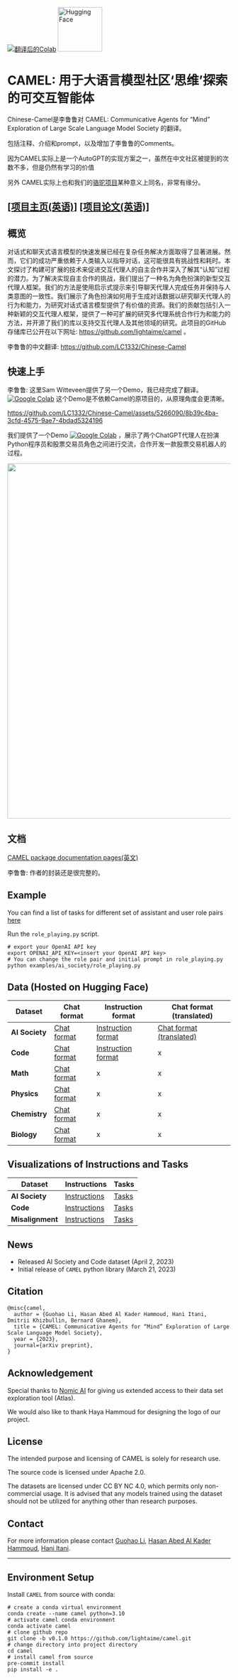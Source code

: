 [![翻译后的Colab](https://colab.research.google.com/assets/colab-badge.svg)](https://colab.research.google.com/github/LC1332/Chinese-Camel/blob/master/notebook/camel_demo.ipynb)
<a href="https://huggingface.co/camel-ai"><img src="https://huggingface.co/datasets/huggingface/brand-assets/resolve/main/hf-logo-with-title.png" alt="Hugging Face" width="100"/></a>


# CAMEL: 用于大语言模型社区‘思维’探索的可交互智能体

Chinese-Camel是李鲁鲁对 CAMEL: Communicative Agents for “Mind” Exploration of Large Scale Language Model Society 的翻译。

包括注释、介绍和prompt，以及增加了李鲁鲁的Comments。

因为CAMEL实际上是一个AutoGPT的实现方案之一，虽然在中文社区被提到的次数不多，但是仍然有学习的价值

另外 CAMEL实际上也和我们的[骆驼项目](https://github.com/LC1332/Luotuo-Chinese-LLM)某种意义上同名，非常有缘分。

## [[项目主页(英语)]](https://www.camel-ai.org/) [[项目论文(英语)]](https://ghli.org/camel.pdf)

## 概览

对话式和聊天式语言模型的快速发展已经在复杂任务解决方面取得了显著进展。然而，它们的成功严重依赖于人类输入以指导对话，这可能很具有挑战性和耗时。本文探讨了构建可扩展的技术来促进交互代理人的自主合作并深入了解其“认知”过程的潜力。为了解决实现自主合作的挑战，我们提出了一种名为角色扮演的新型交互代理人框架。我们的方法是使用启示式提示来引导聊天代理人完成任务并保持与人类意图的一致性。我们展示了角色扮演如何用于生成对话数据以研究聊天代理人的行为和能力，为研究对话式语言模型提供了有价值的资源。我们的贡献包括引入一种新颖的交互代理人框架，提供了一种可扩展的研究多代理系统合作行为和能力的方法，并开源了我们的库以支持交互代理人及其他领域的研究。此项目的GitHub存储库已公开在以下网址: https://github.com/lightaime/camel
。

李鲁鲁的中文翻译: https://github.com/LC1332/Chinese-Camel

## 快速上手

李鲁鲁: 这里Sam Witteveen提供了另一个Demo，我已经完成了翻译。  [![Google Colab](https://colab.research.google.com/assets/colab-badge.svg)](https://colab.research.google.com/github/LC1332/Chinese-Camel/blob/master/notebook/Translated_Sam_Demo.ipynb) 这个Demo是不依赖Camel的原项目的，从原理角度会更清晰。



https://github.com/LC1332/Chinese-Camel/assets/5266090/8b39c4ba-3cfd-4575-9ae7-4bdad5324196



我们提供了一个Demo [![Google Colab](https://colab.research.google.com/assets/colab-badge.svg)](https://colab.research.google.com/drive/1AzP33O8rnMW__7ocWJhVBXjKziJXPtim?usp=sharing) ，展示了两个ChatGPT代理人在扮演Python程序员和股票交易员角色之间进行交流，合作开发一款股票交易机器人的过程。

<p align="center">
  <img src='./misc/framework.png' width=800>
</p>




## 文档

[CAMEL package documentation pages(英文)](https://lightaime.github.io/camel/camel.html)

李鲁鲁: 作者的封装还是很完整的。



## Example
You can find a list of tasks for different set of assistant and user role pairs [here](https://drive.google.com/file/d/194PPaSTBR07m-PzjS-Ty6KlPLdFIPQDd/view?usp=share_link)

Run the `role_playing.py` script.
```
# export your OpenAI API key
export OPENAI_API_KEY=<insert your OpenAI API key>
# You can change the role pair and initial prompt in role_playing.py
python examples/ai_society/role_playing.py
```

## Data (Hosted on Hugging Face)
| Dataset | Chat format | Instruction format | Chat format (translated) |
| -- | -- | -- | -- |
| **AI Society** | [Chat format](https://huggingface.co/datasets/camel-ai/ai_society/blob/main/ai_society_chat.tar.gz) | [Instruction format](https://huggingface.co/datasets/camel-ai/ai_society/blob/main/ai_society_instructions.json) | [Chat format (translated)](https://huggingface.co/datasets/camel-ai/ai_society_translated) |
| **Code** | [Chat format](https://huggingface.co/datasets/camel-ai/code/blob/main/code_chat.tar.gz) | [Instruction format](https://huggingface.co/datasets/camel-ai/code/blob/main/code_instructions.json) | x |
| **Math** | [Chat format](https://huggingface.co/datasets/camel-ai/math) | x | x|
| **Physics** | [Chat format](https://huggingface.co/datasets/camel-ai/physics) | x | x |
| **Chemistry** | [Chat format](https://huggingface.co/datasets/camel-ai/chemistry) | x | x |
| **Biology** | [Chat format](https://huggingface.co/datasets/camel-ai/biology) | x | x |

## Visualizations of Instructions and Tasks

| Dataset | Instructions | Tasks |
| -- | -- | -- |
| **AI Society** | [Instructions](https://atlas.nomic.ai/map/3a559a06-87d0-4476-a879-962656242452/db961915-b254-48e8-8e5c-917f827b74c6) | [Tasks](https://atlas.nomic.ai/map/cb96f41b-a6fd-4fe4-ac40-08e101714483/ae06156c-a572-46e9-8345-ebe18586d02b) |
| **Code** | [Instructions](https://atlas.nomic.ai/map/902d6ccb-0bbb-4294-83a8-1c7d2dae03c8/ace2e146-e49f-41db-a1f4-25a2c4be2457) | [Tasks](https://atlas.nomic.ai/map/efc38617-9180-490a-8630-43a05b35d22d/2576addf-a133-45d5-89a9-6b067b6652dd) |
| **Misalignment** | [Instructions](https://atlas.nomic.ai/map/5c491035-a26e-4a05-9593-82ffb2c3ab40/2bd98896-894e-4807-9ed8-a203ccb14d5e) | [Tasks](https://atlas.nomic.ai/map/abc357dd-9c04-4913-9541-63e259d7ac1f/825139a4-af66-427c-9d0e-f36b5492ab3f) |


## News
- Released AI Society and Code dataset (April 2, 2023)
- Initial release of `CAMEL` python library (March 21, 2023)

## Citation
```
@misc{camel,
  author = {Guohao Li, Hasan Abed Al Kader Hammoud, Hani Itani, Dmitrii Khizbullin, Bernard Ghanem},
  title = {CAMEL: Communicative Agents for “Mind” Exploration of Large Scale Language Model Society},
  year = {2023},
  journal={arXiv preprint},
}
```
## Acknowledgement
Special thanks to [Nomic AI](https://home.nomic.ai/) for giving us extended access to their data set exploration tool (Atlas).

We would also like to thank Haya Hammoud for designing the logo of our project. 

## License

The intended purpose and licensing of CAMEL is solely for research use.

The source code is licensed under Apache 2.0.

The datasets are licensed under CC BY NC 4.0, which permits only non-commercial usage. It is advised that any models trained using the dataset should not be utilized for anything other than research purposes.

## Contact
For more information please contact [Guohao Li](https://ghli.org/), [Hasan Abed Al Kader Hammoud](https://cemse.kaust.edu.sa/ece/people/person/hasan-abed-al-kader-hammoud), [Hani Itani](https://github.com/HaniItani).

---

## Environment Setup
Install `CAMEL` from source with conda:
```
# create a conda virtual environment
conda create --name camel python=3.10
# activate camel conda environment
conda activate camel
# clone github repo
git clone -b v0.1.0 https://github.com/lightaime/camel.git
# change directory into project directory
cd camel
# install camel from source
pre-commit install
pip install -e .
```